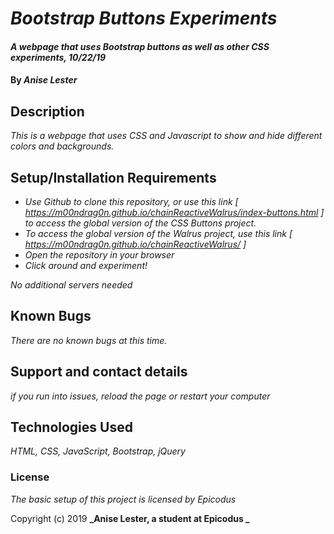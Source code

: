 # _Bootstrap Buttons Experiments_

#### _A webpage that uses Bootstrap buttons as well as other CSS experiments, 10/22/19_

#### By _**Anise Lester**_

## Description

_This is a webpage that uses CSS and Javascript to show and hide different colors and backgrounds._

## Setup/Installation Requirements

* _Use Github to clone this repository, or use this link [ https://m00ndrag0n.github.io/chainReactiveWalrus/index-buttons.html ] to access the global version of the CSS Buttons project._
* _To access the global version of the Walrus project, use this link [ https://m00ndrag0n.github.io/chainReactiveWalrus/ ]_
* _Open the repository in your browser_
* _Click around and experiment!_

_No additional servers needed_

## Known Bugs

_There are no known bugs at this time._

## Support and contact details

_if you run into issues, reload the page or restart your computer_

## Technologies Used

_HTML, CSS, JavaScript, Bootstrap, jQuery_

### License

*The basic setup of this project is licensed by Epicodus*

Copyright (c) 2019 **_Anise Lester, a student at Epicodus _**
